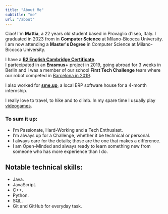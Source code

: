 ```yaml
---
title: "About Me"
subtitle: "me"
url: "/about"
---
```


Ciao! I'm **Mattia**, a 22 years old student based in Provaglio d'Iseo, Italy. I graduated in 2023 from in **Computer Science** at Milano-Bicocca University. I am now attending a **Master's Degree** in Computer Science at Milano-Bicocca University.

I have a [**B2 English Cambridge Certificate**](https://drive.google.com/file/d/16bkBccFPPHTTRpmC1qb2y8NQIouHUsMn/view?usp=sharing).  
I partecipated in an **Erasmus+** project in 2019, going abroad for 3 weeks in Berlin and I was a member of our school **First Tech Challenge** team where our robot competed in [Barcelona in 2019](https://www.youtube.com/watch?v=0rJRK7LRTeA).  

I also worked for [**sme.up**](https://www.smeup.com/), a local ERP software house for a 4-month internship.

I really love to travel, to hike and to climb. In my spare time I usually play [videogames](https://steamcommunity.com/id/Juicio/).  

### To sum it up:
-	I’m Passionate, Hard-Working and a Tech Enthusiast.
-	I’m always up for a Challenge, whether it be technical or personal.
-	I always care for the details; those are the one that makes a difference.
-	I am Open-Minded and always ready to learn something new from someone who has more experience than I do.

## Notable technical skills:
-	Java.
-	JavaScript.
-	C++.
-	Python.
-	SQL.
-	Git and GitHub for everyday task.
